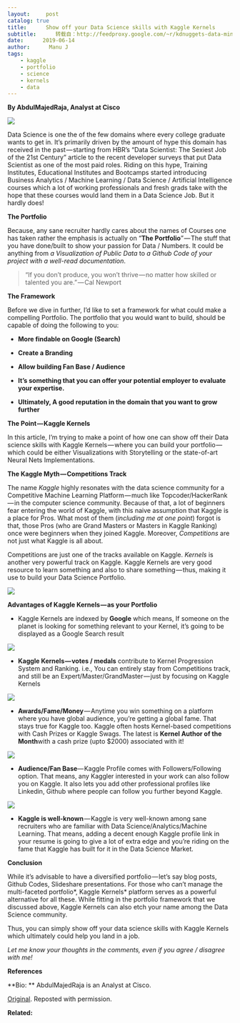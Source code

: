 ```yaml
---
layout:     post
catalog: true
title:      Show off your Data Science skills with Kaggle Kernels
subtitle:      转载自：http://feedproxy.google.com/~r/kdnuggets-data-mining-analytics/~3/RMBKI3Nij4Q/data-science-kaggle-kernels.html
date:      2019-06-14
author:      Manu J
tags:
    - kaggle
    - portfolio
    - science
    - kernels
    - data
---
```


**By AbdulMajedRaja, Analyst at Cisco**

![](https://cdn-images-1.medium.com/max/1200/1*m4iy54xjoNqaQzvJakyWXA.png)


Data Science is one the of the few domains where every college graduate wants to get in. It’s primarily driven by the amount of hype this domain has received in the past — starting from HBR’s “Data Scientist: The Sexiest Job of the 21st Century” article to the recent developer surveys that put Data Scientist as one of the most paid roles. Riding on this hype, Training Institutes, Educational Institutes and Bootcamps started introducing Business Analytics / Machine Learning / Data Science / Artificial Intelligence courses which a lot of working professionals and fresh grads take with the hope that these courses would land them in a Data Science Job. But it hardly does!

**The Portfolio**

Because, any sane recruiter hardly cares about the names of Courses one has taken rather the emphasis is actually on “**The Portfolio**” — The stuff that you have done/built to show your passion for Data / Numbers. It could be anything from *a Visualization of Public Data* to *a Github Code of your project with a well-read documentation*.

> “If you don’t produce, you won’t thrive — no matter how skilled or talented you are.” — Cal Newport

**The Framework**

Before we dive in further, I’d like to set a framework for what could make a compelling Portfolio. The portfolio that you would want to build, should be capable of doing the following to you:

- **More findable on Google (Search)**

- **Create a Branding**

- **Allow building Fan Base / Audience**

- **It’s something that you can offer your potential employer to evaluate your expertise.**

- **Ultimately, A good reputation in the domain that you want to grow further**


**The Point — Kaggle Kernels**

In this article, I’m trying to make a point of how one can show off their Data science skills with Kaggle Kernels — where you can build your portfolio — which could be either Visualizations with Storytelling or the state-of-art Neural Nets Implementations.

**The Kaggle Myth — Competitions Track**

The name *Kaggle* highly resonates with the data science community for a Competitive Machine Learning Platform — much like Topcoder/HackerRank — in the computer science community. Because of that, a lot of beginners fear entering the world of Kaggle, with this naive assumption that Kaggle is a place for Pros. What most of them (*including me at one point*) forgot is that, those Pros (who are Grand Masters or Masters in Kaggle Ranking) once were beginners when they joined Kaggle. Moreover, *Competitions* are not just what Kaggle is all about.

Competitions are just one of the tracks available on Kaggle. *Kernels* is another very powerful track on Kaggle. Kaggle Kernels are very good resource to learn something and also to share something — thus, making it use to build your Data Science Portfolio.

![](https://cdn-images-1.medium.com/max/800/1*m4iy54xjoNqaQzvJakyWXA.png)


**Advantages of Kaggle Kernels — as your Portfolio**

- Kaggle Kernels are indexed by **Google** which means, If someone on the planet is looking for something relevant to your Kernel, it’s going to be displayed as a Google Search result


![](https://cdn-images-1.medium.com/max/800/1*ren9urD_1lEdTRjnRVQ4aA.png)


- **Kaggle Kernels — votes / medals** contribute to Kernel Progression System and Ranking. i.e., You can entirely stay from Competitions track, and still be an Expert/Master/GrandMaster — just by focusing on Kaggle Kernels


![](https://cdn-images-1.medium.com/max/800/1*XIuikDZsk-dxVP6m3jqjKQ.png)


- **Awards/Fame/Money** — Anytime you win something on a platform where you have global audience, you’re getting a global fame. That stays true for Kaggle too. Kaggle often hosts Kernel-based competitions with Cash Prizes or Kaggle Swags. The latest is **Kernel Author of the Month**with a cash prize (upto $2000) associated with it!


![](https://cdn-images-1.medium.com/max/800/1*K2XDrJakzF_9je8S8iER5A.png)


- **Audience/Fan Base**— Kaggle Profile comes with Followers/Following option. That means, any Kaggler interested in your work can also follow you on Kaggle. It also lets you add other professional profiles like Linkedin, Github where people can follow you further beyond Kaggle.


![](https://cdn-images-1.medium.com/max/800/1*mPtMGO3aTaKLPZnBazwlgg.png)


- **Kaggle is well-known** — Kaggle is very well-known among sane recruiters who are familiar with Data Science/Analytics/Machine Learning. That means, adding a decent enough Kaggle profile link in your resume is going to give a lot of extra edge and you’re riding on the fame that Kaggle has built for it in the Data Science Market.


**Conclusion**

While it’s advisable to have a diversified portfolio — let’s say blog posts, Github Codes, Slideshare presentations. For those who can’t manage the multi-faceted portfolio*, Kaggle Kernels* platform serves as a powerful alternative for all these. While fitting in the portfolio framework that we discussed above, Kaggle Kernels can also etch your name among the Data Science community.

Thus, you can simply show off your data science skills with Kaggle Kernels which ultimately could help you land in a job.

*Let me know your thoughts in the comments, even if you agree / disagree with me!*

**References**

**Bio: ** AbdulMajedRaja is an Analyst at Cisco.

[Original](https://towardsdatascience.com/show-off-your-data-science-skills-with-kaggle-kernels-762403618c5). Reposted with permission.

**Related:** 
